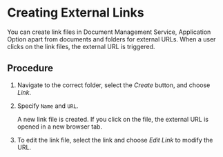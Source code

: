<!-- loioa16dddc614c84468bd8dc3efdde333f0 -->

# Creating External Links

You can create link files in Document Management Service, Application Option apart from documents and folders for external URLs. When a user clicks on the link files, the external URL is triggered.



## Procedure

1.  Navigate to the correct folder, select the *Create* button, and choose *Link*.

2.  Specify `Name` and `URL`.

    A new link file is created. If you click on the file, the external URL is opened in a new browser tab.

3.  To edit the link file, select the link and choose *Edit Link* to modify the URL.



